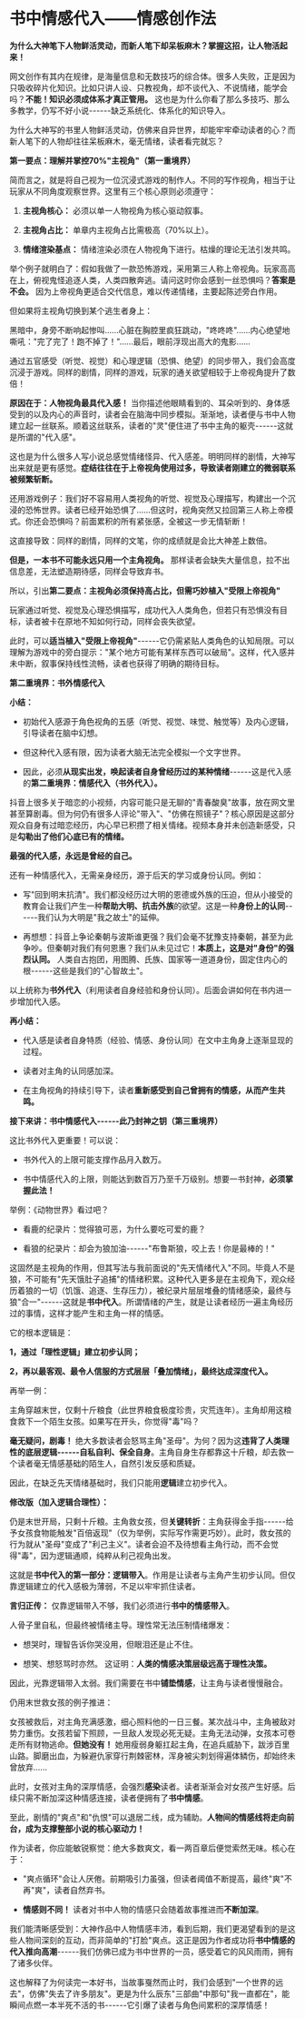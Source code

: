 # 书中情感代入——情感创作法

**为什么大神笔下人物鲜活灵动，而新人笔下却呆板麻木？掌握这招，让人物活起来！**

网文创作有其内在规律，是海量信息和无数技巧的综合体。很多人失败，正是因为只吸收碎片化知识。比如只讲人设、只教视角，却不谈代入、不说情绪，能学会吗？**不能！知识必须成体系才真正管用。**
这也是为什么你看了那么多技巧、那么多教学，仍写不好小说------缺乏系统化、体系化的知识导入。

为什么大神写的书里人物鲜活灵动，仿佛来自异世界，却能牢牢牵动读者的心？而新人笔下的人物却往往呆板麻木，毫无情绪，读者看完就忘？

**第一要点：理解并掌控70%"主视角"（第一重境界）**

简而言之，就是将自己视为一位沉浸式游戏的制作人。不同的写作视角，相当于让玩家从不同角度观察世界。这里有三个核心原则必须遵守：

1.  **主视角核心：** 必须以单一人物视角为核心驱动叙事。

2.  **主视角占比：** 单章内主视角占比需极高（70%以上）。

3.  **情绪渲染基点：**
    情绪渲染必须在人物视角下进行。枯燥的理论无法引发共鸣。

举个例子就明白了：假如我做了一款恐怖游戏，采用第三人称上帝视角。玩家高高在上，俯视鬼怪追逐人类，人类四散奔逃。请问这时你会感到一丝恐惧吗？**答案是不会。**
因为上帝视角更适合交代信息，难以传递情绪，主要起陈述旁白作用。

但如果将主视角切换到某个逃生者身上：

黑暗中，身旁不断响起惨叫......心脏在胸腔里疯狂跳动，"咚咚咚"......内心绝望地嘶吼："完了完了！跑不掉了！"......最后，眼前浮现出高大的鬼影......

通过五官感受（听觉、视觉）和心理逻辑（恐惧、绝望）的同步带入，我们会高度沉浸于游戏。同样的剧情，同样的游戏，玩家的通关欲望相较于上帝视角提升了数倍！

**原因在于：人物视角最具代入感！**
当你描述他眼睛看到的、耳朵听到的、身体感受到的以及内心的声音时，读者会在脑海中同步模拟。渐渐地，读者便与书中人物建立起一丝联系。顺着这丝联系，读者的"灵"便住进了书中主角的躯壳------这就是所谓的"代入感"。

这也是为什么很多人写小说总感觉情绪怪异、代入感差。明明同样的剧情，大神写出来就是更有感觉。**症结往往在于上帝视角使用过多，导致读者刚建立的微弱联系被频繁斩断。**

还用游戏例子：我们好不容易用人类视角的听觉、视觉及心理描写，构建出一个沉浸的恐怖世界。读者已经开始恐惧了......但这时，视角突然又拉回第三人称上帝模式。你还会恐惧吗？前面累积的所有紧张感，全被这一步无情斩断！

这直接导致：同样的剧情，同样的文笔，你的成绩就是会比大神差上数倍。

**但是，一本书不可能永远只用一个主角视角。**
那样读者会缺失大量信息，拉不出信息差，无法塑造期待感，同样会导致弃书。

所以，引出**第二要点：主视角必须保持高占比，但需巧妙植入"受限上帝视角"**

玩家通过听觉、视觉及心理恐惧描写，成功代入人类角色，但若只有恐惧没有目标，读者被卡在原地不知如何行动，同样会丧失欲望。

此时，可以**适当植入"受限上帝视角"**------它仍需紧贴人类角色的认知局限。可以理解为游戏中的旁白提示："某个地方可能有某样东西可以破局"。这样，代入感并未中断，叙事保持线性流畅，读者也获得了明确的期待目标。

**第二重境界：书外情感代入**

**小结：**

- 初始代入感源于角色视角的五感（听觉、视觉、味觉、触觉等）及内心逻辑，引导读者在脑中幻想。

- 但这种代入感有限，因为读者大脑无法完全模拟一个文字世界。

- 因此，必须**从现实出发，唤起读者自身曾经历过的某种情绪**------这是代入感的**第二重境界：情感代入（书外代入）。**

抖音上很多关于暗恋的小视频，内容可能只是无聊的"青春酸臭"故事，放在网文里甚至算剧毒。但为何仍有很多人评论"带入"、"仿佛在照镜子"？核心原因是这部分观众自身有过暗恋经历，内心早已积攒了相关情绪。视频本身并未创造新感受，只是**勾勒出了他们心底已有的情绪。**

**最强的代入感，永远是曾经的自己。**

还有一种情感代入，无需亲身经历，源于后天的学习或身份认同。例如：

- 写"回到明末抗清"。我们都没经历过大明的恩德或外族的压迫，但从小接受的教育会让我们产生一种**帮助大明、抗击外族**的欲望。这是一种**身份上的认同**------我们认为大明是"我之故土"的延伸。

- 再想想：抖音上争论秦朝与波斯谁更强？我们会毫不犹豫支持秦朝，甚至为此争吵。但秦朝对我们有何恩惠？我们从未见过它！**本质上，这是对"身份"的强烈认同。**
  人类自古抱团，用图腾、氏族、国家等一道道身份，固定住内心的根------这些是我们的"心智故土"。

以上统称为**书外代入**（利用读者自身经验和身份认同）。后面会讲如何在书内进一步增加代入感。

**再小结：**

- 代入感是读者自身特质（经验、情感、身份认同）在文中主角身上逐渐显现的过程。

- 读者对主角的认同感加深。

- 在主角视角的持续引导下，读者**重新感受到自己曾拥有的情感，从而产生共鸣。**

**接下来讲：书中情感代入------此乃封神之钥（第三重境界）**

这比书外代入更重要！可以说：

- 书外代入的上限可能支撑作品月入数万。

- 书中情感代入的上限，则能达到数百万乃至千万级别。想要一书封神，**必须掌握此法！**

举例：《动物世界》看过吧？

- 看鹿的纪录片：觉得狼可恶，为什么要吃可爱的鹿？

- 看狼的纪录片：却会为狼加油------"布鲁斯狼，咬上去！你是最棒的！"

这固然是主视角的作用，但其写法与我前面说的"先天情绪代入"不同。毕竟人不是狼，不可能有"先天饿肚子追捕"的情绪积累。这种代入更多是在主视角下，观众经历着狼的一切（饥饿、追逐、生存压力），被纪录片层层堆叠的情绪感染，最终与狼"合一"------这就是**书中代入**。所谓情绪的产生，就是让读者经历一遍主角经历过的事情，这样才能产生和主角一样的情感。

它的根本逻辑是：

**1，通过「理性逻辑」建立初步认同；**

**2，再以最客观、最令人信服的方式层层「叠加情绪」，最终达成深度代入。**

再举一例：

主角穿越末世，仅剩十斤粮食（此世界粮食极度珍贵，灾荒连年）。主角却用这粮食救下一个陌生女孩。如果写在开头，你觉得"毒"吗？

**毫无疑问，剧毒！**
绝大多数读者会怒骂主角"圣母"。为何？因为这**违背了人类理性的底层逻辑------自私自利、保全自身**。主角自身生存都靠这十斤粮，却去救一个读者毫无情感基础的陌生人，自然引发反感和质疑。

因此，在缺乏先天情绪基础时，我们只能用**逻辑**建立初步代入。

**修改版（加入逻辑合理性）：**

仍是末世开局，只剩十斤粮。主角救女孩，但**关键转折**：主角获得金手指------给予女孩食物能触发"百倍返现"（仅为举例，实际写作需更巧妙）。此时，救女孩的行为就从"圣母"变成了"利己主义"。读者会迫不及待想看主角行动，而不会觉得"毒"，因为逻辑通顺，纯粹从利己视角出发。

这就是**书中代入的第一部分：逻辑带入**。作用是让读者与主角产生初步认同。但仅靠逻辑建立的代入感极为薄弱，不足以牢牢抓住读者。

**言归正传：** 仅靠逻辑带入不够，我们必须进行**书中的情感带入**。

人骨子里自私，但最终被情绪主导。理性常无法压制情绪爆发：

- 想哭时，理智告诉你哭没用，但眼泪还是止不住。

- 想笑、想怒骂时亦然。 这证明：**人类的情感决策层级远高于理性决策。**

因此，光靠逻辑带入太弱。我们需要在书中**铺垫情感**，让主角与读者慢慢融合。

仍用末世救女孩的例子推进：

女孩被救后，对主角充满感激，细心照料他的一日三餐。某次战斗中，主角被敌对势力重伤。女孩若留下照顾，一旦敌人发现必死无疑。主角无法动弹，女孩本可卷走所有财物逃命。**但她没有！**
她用瘦弱身躯扛起主角，在追兵威胁下，跋涉百里山路。脚磨出血，为躲避仇家穿行荆棘密林，浑身被尖刺划得遍体鳞伤，却始终未曾放弃......

此时，女孩对主角的深厚情感，会强烈**感染**读者。读者渐渐会对女孩产生好感。后续只需不断加深这种情感连接，读者便拥有了**书中情感**。

至此，剧情的"爽点"和"仇恨"可以退居二线，成为辅助。**人物间的情感线将走向前台，成为支撑整部小说的核心驱动力！**

作为读者，你应能敏锐察觉：绝大多数爽文，看一两百章后便觉索然无味。核心在于：

- "爽点循环"会让人厌倦。前期吸引力虽强，但读者阈值不断提高，最终"爽"不再"爽"，读者自然弃书。

- **情感则不同！** 读者对书中人物的情感只会随着故事推进而**不断加深**。

我们能清晰感受到：大神作品中人物情感丰沛，看到后期，我们更渴望看到的是这些人物间深刻的互动，而非简单的"打脸"爽点。这正是因为作者成功将**书中情感的代入推向高潮**------我们仿佛已成为书中世界的一员，感受着它的风风雨雨，拥有了诸多伙伴。

这也解释了为何读完一本好书，当故事戛然而止时，我们会感到"一个世界的远去"，仿佛"失去了许多朋友"。更是为什么辰东"三部曲"中那句"我一直都在"，能瞬间点燃一本半死不活的书------它引爆了读者与角色间累积的深厚情感！
